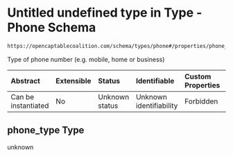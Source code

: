 # Untitled undefined type in Type - Phone Schema

```txt
https://opencaptablecoalition.com/schema/types/phone#/properties/phone_type
```

Type of phone number (e.g. mobile, home or business)

| Abstract            | Extensible | Status         | Identifiable            | Custom Properties | Additional Properties | Access Restrictions | Defined In                                                                          |
| :------------------ | :--------- | :------------- | :---------------------- | :---------------- | :-------------------- | :------------------ | :---------------------------------------------------------------------------------- |
| Can be instantiated | No         | Unknown status | Unknown identifiability | Forbidden         | Allowed               | none                | [Phone.schema.json*](../flattened_schemas/Phone.schema.json "open original schema") |

## phone_type Type

unknown
